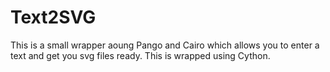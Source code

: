 # Text2SVG

This is a small wrapper aoung Pango and Cairo which allows you to enter a text and get you svg files ready. This is wrapped using Cython.